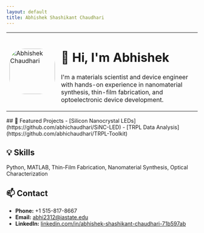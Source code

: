 ```yaml
---
layout: default
title: Abhishek Shashikant Chaudhari
---
```


<table>
<tr>
  <td><img src="IMG_4350.JPG" alt="Abhishek Chaudhari" width="120" style="border-radius: 40px;"></td>
  <td>
    <h1>👋 Hi, I'm Abhishek</h1>
    <p>
      I'm a materials scientist and device engineer with hands-on experience in nanomaterial synthesis, thin-film fabrication, and optoelectronic device development.
    </p>
  </td>
</tr>
</table>
## 🔬 Featured Projects
- [Silicon Nanocrystal LEDs](https://github.com/abhichaudhari/SiNC-LED)
- [TRPL Data Analysis](https://github.com/abhichaudhari/TRPL-Toolkit)

## 💡 Skills
Python, MATLAB, Thin-Film Fabrication, Nanomaterial Synthesis, Optical Characterization

## 📫 Contact
- **Phone:** +1 515-817-8667  
- **Email:** [abhi2312@iastate.edu](mailto:abhi2312@iastate.edu)  
- **LinkedIn:** [linkedin.com/in/abhishek-shashikant-chaudhari-71b597ab](https://www.linkedin.com/in/abhishek-shashikant-chaudhari-71b597ab)

